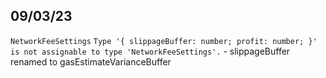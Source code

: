 09/03/23
---
`NetworkFeeSettings` `Type '{ slippageBuffer: number; profit: number; }' is not assignable to type 'NetworkFeeSettings'.` - slippageBuffer renamed to gasEstimateVarianceBuffer
